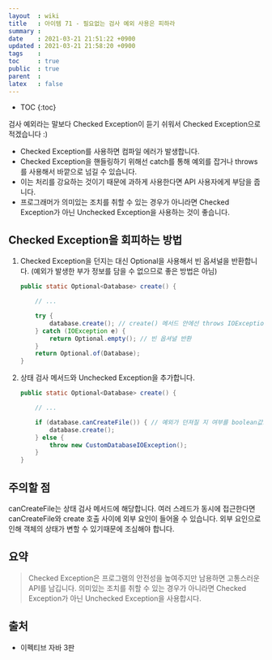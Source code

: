 ```yaml
---
layout  : wiki
title   : 아이템 71 - 필요없는 검사 예외 사용은 피하라
summary : 
date    : 2021-03-21 21:51:22 +0900
updated : 2021-03-21 21:58:20 +0900
tags    : 
toc     : true
public  : true
parent  : 
latex   : false
---
```

* TOC
{:toc}

검사 예외라는 말보다 Checked Exception이 듣기 쉬워서 Checked Exception으로 적겠습니다 :)

- Checked Exception를 사용하면 컴파일 에러가 발생합니다.
- Checked Exception을 핸들링하기 위해선 catch를 통해 예외를 잡거나 throws를 사용해서 바깥으로 넘길 수 있습니다.
- 이는 처리를 강요하는 것이기 때문에 과하게 사용한다면 API 사용자에게 부담을 줍니다.
- 프로그래머가 의미있는 조치를 취할 수 있는 경우가 아니라면 Checked Exception가 아닌 Unchecked Exception을 사용하는 것이 좋습니다.

## Checked Exception을 회피하는 방법

1. Checked Exception을 던지는 대신 Optional을 사용해서 빈 옵셔널을 반환합니다. (예외가 발생한 부가 정보를 담을 수 없으므로 좋은 방법은 아님)

    ```java
    public static Optional<Database> create() {

        // ...

        try {
            database.create(); // create() 메서드 안에선 throws IOException으로 컴파일 에러
        } catch (IOException e) {
            return Optional.empty(); // 빈 옵셔널 반환
        }
        return Optional.of(Database);
    }
    ```

2. 상태 검사 메서드와 Unchecked Exception을 추가합니다.

    ```java
    public static Optional<Database> create() {

        // ...

        if (database.canCreateFile()) { // 예외가 던져질 지 여부를 boolean값으로 반환
            database.create();
        } else {
            throw new CustomDatabaseIOException();
        }
    }
    ```

## 주의할 점

canCreateFile는 상태 검사 메서드에 해당합니다. 여러 스레드가 동시에 접근한다면 canCreateFile와 create 호출 사이에 외부 요인이 들어올 수 있습니다. 외부 요인으로 인해 객체의 상태가 변할 수 있기때문에 조심해야 합니다.

## 요약

> Checked Exception은 프로그램의 안전성을 높여주지만 남용하면 고통스러운 API를 남깁니다.
의미있는 조치를 취할 수 있는 경우가 아니라면 Checked Exception가 아닌 Unchecked Exception을 사용합시다.

## 출처

- 이펙티브 자바 3판

